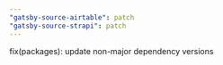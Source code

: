 ```yaml
---
"gatsby-source-airtable": patch
"gatsby-source-strapi": patch
---
```


fix(packages): update non-major dependency versions
